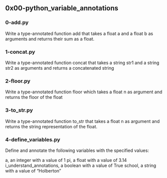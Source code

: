 ## 0x00-python_variable_annotations

### 0-add.py

Write a type-annotated function add that takes a float a and a float b as arguments and returns their sum as a float.

### 1-concat.py

Write a type-annotated function concat that takes a string str1 and a string str2 as arguments and returns a concatenated string

### 2-floor.py

Write a type-annotated function floor which takes a float n as argument and returns the floor of the float

### 3-to_str.py

Write a type-annotated function to_str that takes a float n as argument and returns the string representation of the float.

### 4-define_variables.py

Define and annotate the following variables with the specified values:

a, an integer with a value of 1
pi, a float with a value of 3.14
i_understand_annotations, a boolean with a value of True
school, a string with a value of “Holberton”


